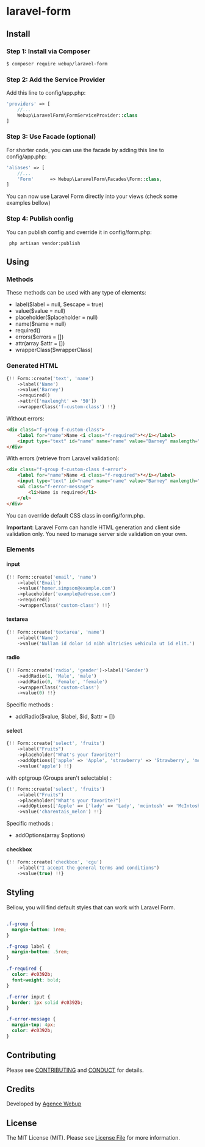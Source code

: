 # laravel-form

## Install

### Step 1: Install via Composer

``` bash
$ composer require webup/laravel-form
```

### Step 2: Add the Service Provider

Add this line to config/app.php:

``` php
'providers' => [
    //...
    Webup\LaravelForm\FormServiceProvider::class
]
```

### Step 3: Use Facade (optional)

For shorter code, you can use the facade by adding this line to config/app.php:

``` php
'aliases' => [
    //...
    'Form'      => Webup\LaravelForm\Facades\Form::class,
]
```

You can now use Laravel Form directly into your views (check some examples bellow)

### Step 4: Publish config

You can publish config and override it in config/form.php:

```
 php artisan vendor:publish
```

## Using

### Methods

These methods can be used with any type of elements:

* label($label = null, $escape = true)
* value($value = null)
* placeholder($placeholder = null)
* name($name = null)
* required()
* errors($errors = [])
* attr(array $attr = [])
* wrapperClass($wrapperClass)

### Generated HTML


``` php
{!! Form::create('text', 'name')
    ->label('Name')
    ->value('Barney')
    ->required()
    ->attr(['maxlenght' => '50'])
    ->wrapperClass('f-custom-class') !!}
```

Without errors:

``` html
<div class="f-group f-custom-class">
    <label for="name">Name <i class="f-required">*</i></label>    
    <input type="text" id="name" name="name" value="Barney" maxlength="50">
</div>
```

With errors (retrieve from Laravel validation):
``` html
<div class="f-group f-custom-class f-error">
    <label for="name">Name <i class="f-required">*</i></label>    
    <input type="text" id="name" name="name" value="Barney" maxlength="50">
    <ul class="f-error-message">
        <li>Name is required</li>
    </ul>
</div>
```

You can override default CSS class in config/form.php.  

**Important**: Laravel Form can handle HTML generation and client side  validation only. You need to manage server side validation on your own.

### Elements
#### input

``` php
{!! Form::create('email', 'name')
    ->label('Email')
    ->value('homer.simpson@example.com')
    ->placeholder('example@adresse.com')
    ->required()
    ->wrapperClass('custom-class') !!}
```

#### textarea

``` php
{!! Form::create('textarea', 'name')
    ->label('Name')
    ->value('Nullam id dolor id nibh ultricies vehicula ut id elit.') !!}
```

#### radio

``` php
{!! Form::create('radio', 'gender')->label('Gender')
    ->addRadio(1, 'Male', 'male')
    ->addRadio(0, 'Female', 'female')
    ->wrapperClass('custom-class')
    ->value(0) !!}
```

Specific methods :

* addRadio($value, $label, $id, $attr = [])

#### select

``` php
{!! Form::create('select', 'fruits')
    ->label("Fruits")
    ->placeholder("What's your favorite?")
    ->addOptions(['apple' => 'Apple', 'strawberry' => 'Strawberry', 'melon' => 'Melon'])
    ->value('apple') !!}
```

with optgroup (Groups aren't selectable) :

``` php
{!! Form::create('select', 'fruits')
    ->label("Fruits")
    ->placeholder("What's your favorite?")
    ->addOptions(['Apple' => ['lady' => 'Lady', 'mcintosh' => 'McIntosh'], 'strawberry' => 'Strawberry', 'Melon' => ['watermelon' => 'Watermelon', 'charentais_melon' => 'Charentais Melon']])
    ->value('charentais_melon') !!}
```

Specific methods :

* addOptions(array $options)

#### checkbox

``` php
{!! Form::create('checkbox', 'cgu')
    ->label("I accept the general terms and conditions")
    ->value(true) !!}
```

## Styling

Bellow, you will find default styles that can work with Laravel Form.

``` css

.f-group {
  margin-bottom: 1rem;
}

.f-group label {
  margin-bottom: .5rem;    
}

.f-required {
  color: #c0392b;
  font-weight: bold;
}

.f-error input {
  border: 1px solid #c0392b;
}

.f-error-message {
  margin-top: 4px;
  color: #c0392b;
}

```

## Contributing

Please see [CONTRIBUTING](CONTRIBUTING.md) and [CONDUCT](CONDUCT.md) for details.

## Credits

Developed by [Agence Webup](https://github.com/agence-webup)

## License

The MIT License (MIT). Please see [License File](LICENSE.md) for more information.
